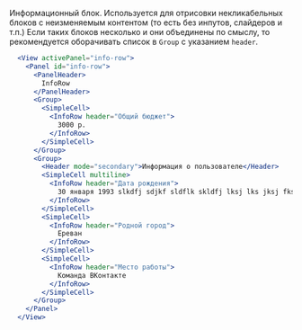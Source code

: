 Информационный блок. Используется для отрисовки некликабельных блоков с неизменяемым контентом (то есть без инпутов, слайдеров и т.п.)
Если таких блоков несколько и они объединены по смыслу, то рекомендуется оборачивать список в `Group` с указанием `header`.

```jsx
  <View activePanel="info-row">
    <Panel id="info-row">
      <PanelHeader>
        InfoRow
      </PanelHeader>
      <Group>
        <SimpleCell>
          <InfoRow header="Общий бюджет">
            3000 р.
          </InfoRow>
        </SimpleCell>
      </Group>
      <Group>
        <Header mode="secondary">Информация о пользователе</Header>
        <SimpleCell multiline>
          <InfoRow header="Дата рождения">
            30 января 1993 slkdfj sdjkf sldflk skldfj lksj lks jksj fks djkfskdf
          </InfoRow>
        </SimpleCell>
        <SimpleCell>
          <InfoRow header="Родной город">
            Ереван
          </InfoRow>
        </SimpleCell>
        <SimpleCell>
          <InfoRow header="Место работы">
            Команда ВКонтакте
          </InfoRow>
        </SimpleCell>
      </Group>
    </Panel>
  </View>
```
